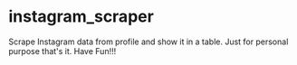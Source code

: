 # instagram_scraper

Scrape Instagram data from profile and show it in a table. Just for personal purpose that's it. Have Fun!!! 
